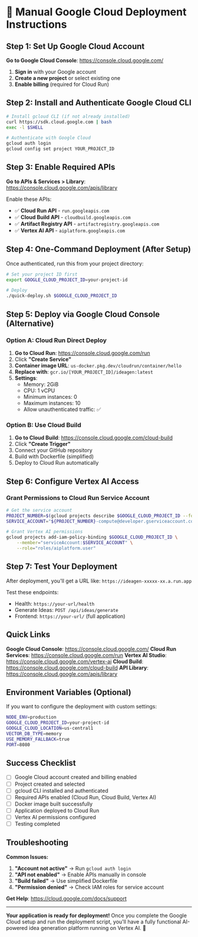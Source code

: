 # 🚀 Manual Google Cloud Deployment Instructions

## Step 1: Set Up Google Cloud Account

**Go to Google Cloud Console**: https://console.cloud.google.com/

1. **Sign in** with your Google account
2. **Create a new project** or select existing one
3. **Enable billing** (required for Cloud Run)

## Step 2: Install and Authenticate Google Cloud CLI

```bash
# Install gcloud CLI (if not already installed)
curl https://sdk.cloud.google.com | bash
exec -l $SHELL

# Authenticate with Google Cloud
gcloud auth login
gcloud config set project YOUR_PROJECT_ID
```

## Step 3: Enable Required APIs

**Go to APIs & Services > Library**: https://console.cloud.google.com/apis/library

Enable these APIs:
- ✅ **Cloud Run API** - `run.googleapis.com`
- ✅ **Cloud Build API** - `cloudbuild.googleapis.com`
- ✅ **Artifact Registry API** - `artifactregistry.googleapis.com`
- ✅ **Vertex AI API** - `aiplatform.googleapis.com`

## Step 4: One-Command Deployment (After Setup)

Once authenticated, run this from your project directory:

```bash
# Set your project ID first
export GOOGLE_CLOUD_PROJECT_ID=your-project-id

# Deploy
./quick-deploy.sh $GOOGLE_CLOUD_PROJECT_ID
```

## Step 5: Deploy via Google Cloud Console (Alternative)

### Option A: Cloud Run Direct Deploy

1. **Go to Cloud Run**: https://console.cloud.google.com/run
2. Click **"Create Service"**
3. **Container image URL**: `us-docker.pkg.dev/cloudrun/container/hello`
4. **Replace with**: `gcr.io/[YOUR_PROJECT_ID]/ideagen:latest`
5. **Settings**:
   - Memory: 2GiB
   - CPU: 1 vCPU
   - Minimum instances: 0
   - Maximum instances: 10
   - Allow unauthenticated traffic: ✅

### Option B: Use Cloud Build

1. **Go to Cloud Build**: https://console.cloud.google.com/cloud-build
2. Click **"Create Trigger"**
3. Connect your GitHub repository
4. Build with Dockerfile (simplified)
5. Deploy to Cloud Run automatically

## Step 6: Configure Vertex AI Access

### Grant Permissions to Cloud Run Service Account

```bash
# Get the service account
PROJECT_NUMBER=$(gcloud projects describe $GOOGLE_CLOUD_PROJECT_ID --format='value(projectNumber)')
SERVICE_ACCOUNT="${PROJECT_NUMBER}-compute@developer.gserviceaccount.com"

# Grant Vertex AI permissions
gcloud projects add-iam-policy-binding $GOOGLE_CLOUD_PROJECT_ID \
    --member="serviceAccount:$SERVICE_ACCOUNT" \
    --role="roles/aiplatform.user"
```

## Step 7: Test Your Deployment

After deployment, you'll get a URL like:
`https://ideagen-xxxxx-xx.a.run.app`

Test these endpoints:
- Health: `https://your-url/health`
- Generate Ideas: `POST /api/ideas/generate`
- Frontend: `https://your-url/` (full application)

## Quick Links

**Google Cloud Console**: https://console.cloud.google.com/
**Cloud Run Services**: https://console.cloud.google.com/run
**Vertex AI Studio**: https://console.cloud.google.com/vertex-ai
**Cloud Build**: https://console.cloud.google.com/cloud-build
**API Library**: https://console.cloud.google.com/apis/library

## Environment Variables (Optional)

If you want to configure the deployment with custom settings:

```bash
NODE_ENV=production
GOOGLE_CLOUD_PROJECT_ID=your-project-id
GOOGLE_CLOUD_LOCATION=us-central1
VECTOR_DB_TYPE=memory
USE_MEMORY_FALLBACK=true
PORT=8080
```

## Success Checklist

- [ ] Google Cloud account created and billing enabled
- [ ] Project created and selected
- [ ] gcloud CLI installed and authenticated
- [ ] Required APIs enabled (Cloud Run, Cloud Build, Vertex AI)
- [ ] Docker image built successfully
- [ ] Application deployed to Cloud Run
- [ ] Vertex AI permissions configured
- [ ] Testing completed

## Troubleshooting

**Common Issues:**
1. **"Account not active"** → Run `gcloud auth login`
2. **"API not enabled"** → Enable APIs manually in console
3. **"Build failed"** → Use simplified Dockerfile
4. **"Permission denied"** → Check IAM roles for service account

**Get Help**: https://cloud.google.com/docs/support

---

**Your application is ready for deployment!** Once you complete the Google Cloud setup and run the deployment script, you'll have a fully functional AI-powered idea generation platform running on Vertex AI. 🚀